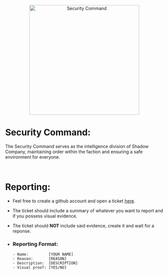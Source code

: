 <p align="center">
  <img src="https://github.com/Security-Command/.github/assets/164861731/1a582dec-cc72-4189-b3c5-9cbacf1ff4d4" width="350" title="Security Command">
</p>

# Security Command:

The Security Command serves as the intelligence division of Shadow Company, maintaining order within the faction and ensuring a safe environment for everyone. 

<br>

# Reporting:

- Feel free to create a github account and open a ticket [here](https://github.com/orgs/Security-Command/discussions/categories/report).
- The ticket should include a summary of whatever you want to report and if you possess visual evidence.
- The ticket should __NOT__ include said evidence, create it and wait for a reponse.

- ### Reporting Format:
  ```
  - Name:         [YOUR NAME]
  - Reason:       [REASON]
  - Description:  [DESCRIPTION]
  - Visual proof: [YES/NO]
  ```
